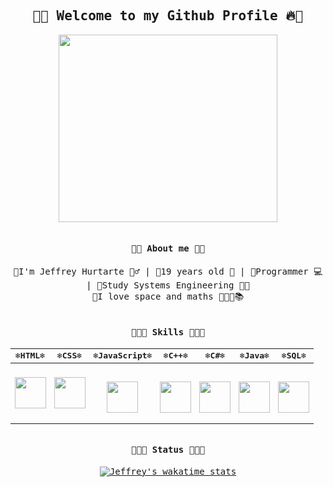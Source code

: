 <h2 align="center"><samp>👋🔥 Welcome to my Github Profile 🔥👋 </h2>

<p align="center">

  <img src="https://media3.giphy.com/media/jTVan9YKTLacU/giphy.gif" width="350" height="300">

</p>

<img src="https://media3.giphy.com/media/jTVan9YKTLacU/giphy.gif" width="100%" height="1">

<h4 align="center"><samp> 👨‍💻 About me 👨‍💻 </h4>

<p align="center"><samp >🌟I'm Jeffrey Hurtarte 🙋‍♂️ | 🌟19 years old 🎂 | 🌟Programmer 💻 | 🌟Study Systems Engineering 👨‍💻 
    <br>🌟I love space and maths 🌌👨‍🚀📚</p>

<img src="https://media3.giphy.com/media/jTVan9YKTLacU/giphy.gif" width="100%" height="1">

<h4 align="center"><samp>👋👨‍💻 Skills 👨‍💻👋 </h4>
<div align="center"><samp >
    
  
  | ❄HTML❄ | ❄CSS❄ | ❄JavaScript❄ | ❄C++❄ | ❄C#❄ | ❄Java❄ | ❄SQL❄ |
  | -- | -- | -- | -- | -- | -- | -- |
  | <p align="center"><img src="https://upload.wikimedia.org/wikipedia/commons/6/61/HTML5_logo_and_wordmark.svg" width="50" height="50"></center> | <p align="center"><img src="https://upload.wikimedia.org/wikipedia/commons/d/d5/CSS3_logo_and_wordmark.svg" width="50" height="50"></center> | <br><p align="center"><img src="https://upload.wikimedia.org/wikipedia/commons/9/99/Unofficial_JavaScript_logo_2.svg" width="50" height="50"></center> | <br><p align="center"><img src="https://upload.wikimedia.org/wikipedia/commons/1/18/ISO_C%2B%2B_Logo.svg" width="50" height="50"></center> | <br><p align="center"><img src="https://upload.wikimedia.org/wikipedia/commons/0/0d/C_Sharp_wordmark.svg" width="50" height="50"></center> | <br><p align="center"><img src="https://freepikpsd.com/media/2019/10/java-logo-transparent-png-5-Transparent-Images.png" width="50" height="50"></center> | <br><p align="center"><img src="https://www.freeiconspng.com/thumbs/sql-server-icon-png/sql-server-icon-png-29.png" width="50" height="50"></center> |
    
  
</div>
<img src="https://media3.giphy.com/media/jTVan9YKTLacU/giphy.gif" width="100%" height="1">

<h4 align="center"><samp>👋👨‍💻 Status 👨‍💻👋 </h4>
<div align="center"><samp > 
  
[![Jeffrey's wakatime stats](https://github-readme-stats.vercel.app/api/wakatime?username=jeffrey0710)](https://github.com/anuraghazra/github-readme-stats)

  
  </div>
